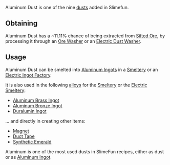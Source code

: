 Aluminum Dust is one of the nine [dusts](https://github.com/TheBusyBiscuit/Slimefun4/wiki/Dusts) added in Slimefun.

## Obtaining

Aluminum Dust has a ~11.11% chance of being extracted from [Sifted Ore](https://github.com/TheBusyBiscuit/Slimefun4/wiki/Sifted-Ore), by processing it through an [Ore Washer](https://github.com/TheBusyBiscuit/Slimefun4/wiki/Ore-Washer) or an [Electric Dust Washer](https://github.com/TheBusyBiscuit/Slimefun4/wiki/Electric-Dust-Washer).

## Usage
Aluminum Dust can be smelted into [Aluminum Ingots](https://github.com/TheBusyBiscuit/Slimefun4/wiki/Aluminum-Ingot) in a [Smeltery](https://github.com/TheBusyBiscuit/Slimefun4/wiki/Smeltery) or an [Electric Ingot Factory](https://github.com/TheBusyBiscuit/Slimefun4/wiki/Electric-Ingot-Factory).

It is also used in the following [alloys](https://github.com/TheBusyBiscuit/Slimefun4/wiki/Ingots#Alloys) for the [Smeltery](https://github.com/TheBusyBiscuit/Slimefun4/wiki/Smeltery) or the [Electric Smeltery](https://github.com/TheBusyBiscuit/Slimefun4/wiki/Electric-Smeltery):
* [Aluminum Brass Ingot](https://github.com/TheBusyBiscuit/Slimefun4/wiki/Aluminum-Brass-Ingot)
* [Aluminum Bronze Ingot](https://github.com/TheBusyBiscuit/Slimefun4/wiki/Aluminum-Bronze-Ingot)
* [Duralumin Ingot](https://github.com/TheBusyBiscuit/Slimefun4/wiki/Duralumin-Ingot)

... and directly in creating other items:

* [Magnet](https://github.com/TheBusyBiscuit/Slimefun4/wiki/Magnet)
* [Duct Tape](https://github.com/TheBusyBiscuit/Slimefun4/wiki/Duct-Tape)
* [Synthetic Emerald](https://github.com/TheBusyBiscuit/Slimefun4/wiki/Synthetic-Emerald)

Aluminum is one of the most used dusts in SlimeFun recipes, either as dust or as [Aluminum Ingot](https://github.com/TheBusyBiscuit/Slimefun4/wiki/Aluminum-Ingot).
